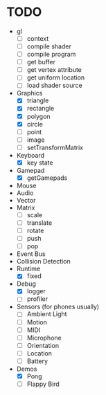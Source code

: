 # TODO

-   gl
    -   [ ] context
    -   [ ] compile shader
    -   [ ] compile program
    -   [ ] get buffer
    -   [ ] get vertex attribute
    -   [ ] get uniform location
    -   [ ] load shader source
-   Graphics
    -   [x] triangle
    -   [x] rectangle
    -   [x] polygon
    -   [x] circle
    -   [ ] point
    -   [ ] image
    -   [ ] setTransformMatrix
-   Keyboard
    -   [x] key state
-   Gamepad
    -   [x] getGamepads
-   Mouse
-   Audio
-   Vector
-   Matrix
    -   [ ] scale
    -   [ ] translate
    -   [ ] rotate
    -   [ ] push <!-- QUESTION: Where does this belong? -->
    -   [ ] pop
-   Event Bus
-   Collision Detection
-   Runtime
    -   [x] fixed
-   Debug
    -   [x] logger
    -   [ ] profiler
-   Sensors (for phones usually)
    -   [ ] Ambient Light
    -   [ ] Motion
    -   [ ] MIDI
    -   [ ] Microphone
    -   [ ] Orientation
    -   [ ] Location
    -   [ ] Battery
-   Demos
    -   [x] Pong
    -   [ ] Flappy Bird
